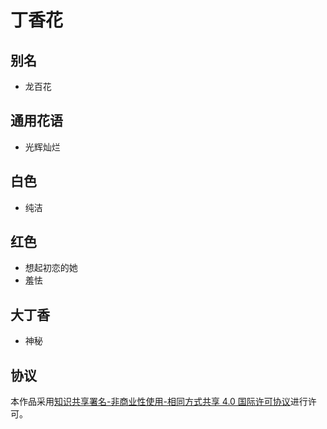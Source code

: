 # 丁香花

## 别名

- 龙百花

## 通用花语

- 光辉灿烂

## 白色

- 纯洁

## 红色

- 想起初恋的她
- 羞怯

## 大丁香

- 神秘

## 协议

本作品采用[知识共享署名-非商业性使用-相同方式共享 4.0 国际许可协议](https://creativecommons.org/licenses/by-nc-sa/4.0/deed.zh)进行许可。

